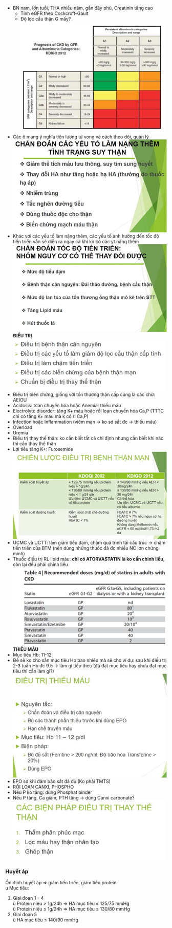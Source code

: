 - BN nam, lớn tuổi, THA nhiều năm, gần đây phù, Creatinin tăng cao
	- Tính eGFR theo Cockcroft-Gault
	- Độ lọc cầu thận G mấy?
![Buổi 14 - Hệ thận niệu (nội)-1687358618029.jpeg](../../../../200%20Files/image/image/Bu%E1%BB%95i%2014%20-%20H%E1%BB%87%20th%E1%BA%ADn%20ni%E1%BB%87u%20(n%E1%BB%99i)-1687358618029.jpeg)
- Các ô mang ý nghĩa tiên lượng tử vong và cách theo dõi, quản lý
![Buổi 14 - Hệ thận niệu (nội)-1687358625760.jpeg](../../../../200%20Files/image/image/Bu%E1%BB%95i%2014%20-%20H%E1%BB%87%20th%E1%BA%ADn%20ni%E1%BB%87u%20(n%E1%BB%99i)-1687358625760.jpeg)
- Khác với các yếu tố làm nặng thêm, các yếu tố ảnh hưởng đến tốc độ tiến triển vẫn sẽ diễn ra ngay cả khi ko có các yt nặng thêm
![Buổi 14 - Hệ thận niệu (nội)-1687358630642.jpeg](../../../../200%20Files/image/image/Bu%E1%BB%95i%2014%20-%20H%E1%BB%87%20th%E1%BA%ADn%20ni%E1%BB%87u%20(n%E1%BB%99i)-1687358630642.jpeg)
**ĐIỀU TRỊ**
![Buổi 14 - Hệ thận niệu (nội)-1687358643937.jpeg](../../../../200%20Files/image/image/Bu%E1%BB%95i%2014%20-%20H%E1%BB%87%20th%E1%BA%ADn%20ni%E1%BB%87u%20(n%E1%BB%99i)-1687358643937.jpeg)
- Điều trị biến chứng, giống với tổn thương thận cấp cũng là các chữ: AEIOU
- Acidosis: toan chuyển hóa hoặc Anemia: thiếu máu
- Electrolyte disorder: tăng K+ máu hoặc rối loạn chuyển hóa Ca,P (TTTC chỉ có tăng K+ máu mà k có rl Ca,P)
- Infection hoặc Inflammation (viêm mạn -> ko sd sắt đc -> thiếu máu)
- Overload
- Uremia
- Điều trị thay thế thận: ko cần biết tất cả chỉ định nhưng cần biết khi nào thì cần thay thế thận
- Lợi tiểu tăng K+: Furosemide
![Buổi 14 - Hệ thận niệu (nội)-1687358654577.jpeg](../../../../200%20Files/image/image/Bu%E1%BB%95i%2014%20-%20H%E1%BB%87%20th%E1%BA%ADn%20ni%E1%BB%87u%20(n%E1%BB%99i)-1687358654577.jpeg)
- UCMC và UCTT: làm giảm tiểu đạm, chậm quá trình tái cấu trúc -> chậm tiến triển của BTM (nên dùng những thuốc đã đc nhiều NC lớn chứng minh)
- Thuốc điều trị RL lipid máu: **chỉ có ATORVASTATIN là ko cần chỉnh liều**, còn lại đều phải chỉnh liều
![Buổi 14 - Hệ thận niệu (nội)-1687358659375.jpeg](../../../../200%20Files/image/image/Bu%E1%BB%95i%2014%20-%20H%E1%BB%87%20th%E1%BA%ADn%20ni%E1%BB%87u%20(n%E1%BB%99i)-1687358659375.jpeg)
**THIẾU MÁU**
- Mục tiêu Hb: 11-12
- Đề sẽ ko cho sẵn mục tiêu Hb bao nhiêu mà sẽ cho ví dụ: sau khi điều trị 2-3 tuần Hb đc 9.5 -> làm gì tiếp theo (đã đạt mục tiêu hay chưa đạt mục tiêu thì cần làm gì?)
![Buổi 14 - Hệ thận niệu (nội)-1687358688994.jpeg](../../../../200%20Files/image/image/Bu%E1%BB%95i%2014%20-%20H%E1%BB%87%20th%E1%BA%ADn%20ni%E1%BB%87u%20(n%E1%BB%99i)-1687358688994.jpeg)
- EPO sd khi đảm bảo sắt đã đủ (Ko phải TMTS)
- RỐI LOẠN CANXI, PHOSPHO
- Nếu P ko tăng: dùng Phosphat binder
- Nếu P tăng, Ca giảm, PTH tăng -> dùng Canxi carbonate?
![Buổi 14 - Hệ thận niệu (nội)-1687358699802.jpeg](../../../../200%20Files/image/image/Bu%E1%BB%95i%2014%20-%20H%E1%BB%87%20th%E1%BA%ADn%20ni%E1%BB%87u%20(n%E1%BB%99i)-1687358699802.jpeg)


### Huyết áp
Ổn định huyết áp => giảm tiến triển, giảm tiểu protein  
u Mục tiêu:  
1. Giai đoạn 1 – 4  
ü Protein niệu > 1g/24h => HA mục tiêu ≤ 125/75 mmHg  
ü Protein niệu ≤ 1g/24h => HA mục tiêu ≤ 130/80 mmHg  
2. Giai đoạn 5  
ü HA mục tiêu ≤ 140/90 mmHg